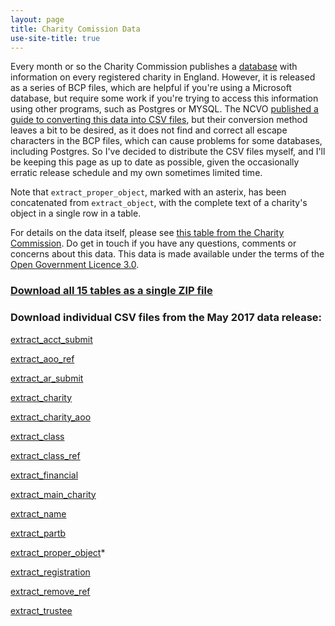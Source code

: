 ```yaml
---
layout: page
title: Charity Comission Data
use-site-title: true
---
```


Every month or so the Charity Commission publishes a [database](http://data.charitycommission.gov.uk/) with information on every registered charity in England. However, it is released as a series of BCP files, which are helpful if you're using a Microsoft database, but require some work if you're trying to access this information using other programs, such as Postgres or MYSQL. The NCVO [published a guide to converting this data into CSV files](https://data.ncvo.org.uk/a/almanac16/how-to-create-a-database-for-charity-commission-data/), but their conversion method leaves a bit to be desired, as it does not find and correct all escape characters in the BCP files, which can cause problems for some databases, including Postgres. So I've decided to distribute the CSV files myself, and I'll be keeping this page as up to date as possible, given the occasionally erratic release schedule and my own sometimes limited time.

Note that `extract_proper_object`, marked with an asterix, has been concatenated from `extract_object`, with the complete text of a charity's object in a single row in a table.

For details on the data itself, please see [this table from the Charity Commission](http://data.charitycommission.gov.uk/data-definition.aspx). Do get in touch if you have any questions, comments or concerns about this data. This data is made available under the terms of the [Open Government Licence 3.0](http://www.nationalarchives.gov.uk/doc/open-government-licence/version/3/).

### [Download all 15 tables as a single ZIP file](https://shiny.evanodell.com/charity-data/charity_register-2017-05.zip)

### Download individual CSV files from the May 2017 data release:

[extract_acct_submit](https://shiny.evanodell.com/charity-data/extract_acct_submit-2017-05.csv)

[extract_aoo_ref](https://shiny.evanodell.com/charity-data/extract_aoo_ref-2017-05.csv)

[extract_ar_submit](https://shiny.evanodell.com/charity-data/extract_ar_submit-2017-05.csv)

[extract_charity](https://shiny.evanodell.com/charity-data/extract_charity-2017-05.csv)

[extract_charity_aoo](https://shiny.evanodell.com/charity-data/extract_charity_aoo-2017-05.csv)

[extract_class](https://shiny.evanodell.com/charity-data/extract_class-2017-05.csv)

[extract_class_ref](https://shiny.evanodell.com/charity-data/extract_class_ref-2017-05.csv)

[extract_financial](https://shiny.evanodell.com/charity-data/extract_financial-2017-05.csv)

[extract_main_charity](https://shiny.evanodell.com/charity-data/extract_main_charity-2017-05.csv)

[extract_name](https://shiny.evanodell.com/charity-data/extract_name-2017-05.csv)

[extract_partb](https://shiny.evanodell.com/charity-data/extract_partb-2017-05.csv)

[extract_proper_object](https://shiny.evanodell.com/charity-data/extract_proper_object-2017-05.csv)*

[extract_registration](https://shiny.evanodell.com/charity-data/extract_registration-2017-05.csv)

[extract_remove_ref](https://shiny.evanodell.com/charity-data/extract_remove_ref-2017-05.csv)

[extract_trustee](https://shiny.evanodell.com/charity-data/extract_trustee-2017-05.csv)
